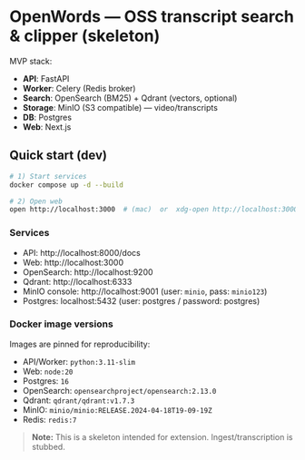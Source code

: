 # OpenWords — OSS transcript search & clipper (skeleton)

MVP stack:
- **API**: FastAPI
- **Worker**: Celery (Redis broker)
- **Search**: OpenSearch (BM25) + Qdrant (vectors, optional)
- **Storage**: MinIO (S3 compatible) — video/transcripts
- **DB**: Postgres
- **Web**: Next.js

## Quick start (dev)
```bash
# 1) Start services
docker compose up -d --build

# 2) Open web
open http://localhost:3000  # (mac)  or  xdg-open http://localhost:3000
```

### Services
- API: http://localhost:8000/docs
- Web: http://localhost:3000
- OpenSearch: http://localhost:9200
- Qdrant: http://localhost:6333
- MinIO console: http://localhost:9001 (user: `minio`, pass: `minio123`)
- Postgres: localhost:5432 (user: postgres / password: postgres)


### Docker image versions
Images are pinned for reproducibility:

- API/Worker: `python:3.11-slim`
- Web: `node:20`
- Postgres: `16`
- OpenSearch: `opensearchproject/opensearch:2.13.0`
- Qdrant: `qdrant/qdrant:v1.7.3`
- MinIO: `minio/minio:RELEASE.2024-04-18T19-09-19Z`
- Redis: `redis:7`

> **Note:** This is a skeleton intended for extension. Ingest/transcription is stubbed.